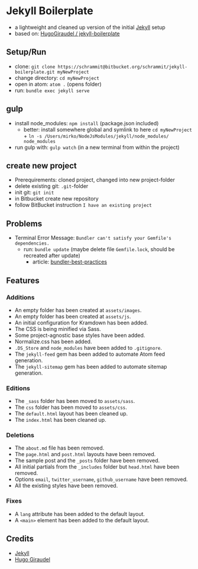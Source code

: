 # Jekyll Boilerplate

* a lightweight and cleaned up version of the initial [Jekyll](https://jekyllrb.com/) setup
* based on: [HugoGiraudel / jekyll-boilerplate](https://github.com/HugoGiraudel/jekyll-boilerplate)

## Setup/Run
* clone: `git clone https://schrammit@bitbucket.org/schrammit/jekyll-boilerplate.git myNewProject`
* change directory: `cd myNewProject`
* open in atom: `atom .` (opens folder)
* run: `bundle exec jekyll serve`

## gulp
* install node_modules: `npm install` (package.json included)
  * better: install somewhere global and symlink to here `cd myNewProject` + `ln -s /Users/mirko/NodeJsModules/jekyll/node_modules/ node_modules`
* run gulp with: `gulp watch` (in a new terminal from within the project)

## create new project
* Prerequirements: cloned project, changed into new project-folder
* delete existing git: `.git`-folder
* init git: `git init`
* in Bitbucket create new repository
* follow BitBucket instruction `I have an existing project`

## Problems
* Terminal Error Message: `Bundler can't satisfy your Gemfile's dependencies.`
  * run: `bundle update` (maybe delete file `Gemfile.lock`, should be recreated after update)
    * article: [bundler-best-practices](https://www.viget.com/articles/bundler-best-practices)

## Features

### Additions

* An empty folder has been created at `assets/images`.
* An empty folder has been created at `assets/js`.
* An initial configuration for Kramdown has been added.
* The CSS is being minified via Sass.
* Some project-agnostic base styles have been added.
* Normalize.css has been added.
* `.DS_Store` and `node_modules` have been added to `.gitignore`.
* The `jekyll-feed` gem has been added to automate Atom feed generation.
* The `jekyll-sitemap` gem has been added to automate sitemap generation.

### Editions

* The `_sass` folder has been moved to `assets/sass`.
* The `css` folder has been moved to `assets/css`.
* The `default.html` layout has been cleaned up.
* The `index.html` has been cleaned up.

### Deletions

* The `about.md` file has been removed.
* The `page.html` and `post.html` layouts have been removed.
* The sample post and the `_posts` folder have been removed.
* All initial partials from the `_includes` folder but `head.html` have been removed.
* Options `email`, `twitter_username`, `github_username` have been removed.
* All the existing styles have been removed.

### Fixes

* A `lang` attribute has been added to the default layout.
* A `<main>` element has been added to the default layout.

## Credits

* [Jekyll](https://jekyllrb.com/)
* [Hugo Giraudel](https://twitter.com/HugoGiraudel)
